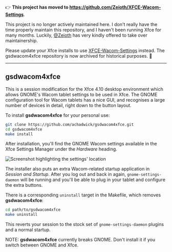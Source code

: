 :point_right: **This project has moved to <https://github.com/Zeioth/XFCE-Wacom-Settings>**.

This project is no longer actively maintained here. I don't really have the time properly maintain this repository, and I haven't been running Xfce for many months. Luckily, [@Zeioth](https://github.com/Zeioth) has very kindly offered to take over maintainership.

Please update your Xfce installs to use [XFCE-Wacom-Settings](https://github.com/Zeioth/XFCE-Wacom-Settings) instead. The gsdwacom4xfce repository is now archived for historical purposes. :maple_leaf:

--------------------------------------------------

gsdwacom4xfce
-------------

This is a session modification for the Xfce 4.10 desktop environment
which allows GNOME's Wacom tablet settings to be used in Xfce.
The GNOME configuration tool for Wacom tablets has a nice GUI,
and recognises a large number of devices in detail,
right down to the button layout.

To install **gsdwacom4xfce** for your personal use:

```sh
git clone https://github.com/achadwick/gsdwacom4xfce.git
cd gsdwacom4xfce
make install
```

After installation, you'll find the GNOME Wacom settings
available in the Xfce Settings Manager under the *Hardware* heading.

![Screenshot highlighting the settings' location](screenshot.png?raw=true)

The installer also puts an extra Wacom-related startup application
in *Session and Startup*.
After you log out and back in again,
`gnome-settings-daemon` will be running
and you'll be able to plug in your tablet and configure the extra buttons.

There is a corresponding `uninstall` target in the Makefile,
which removes **gsdwacom4xfce**:

```sh
cd path/to/gsdwacom4xfce
make uninstall
```

This reverts your session to the stock set of `gnome-settings-daemon` plugins
and a normal startup.

NOTE: **gsdwacom4xfce** currently breaks GNOME.
Don't install it if you switch between GNOME and Xfce.

